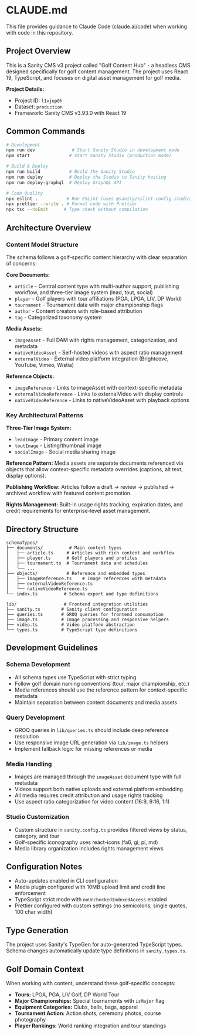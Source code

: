 # CLAUDE.md

This file provides guidance to Claude Code (claude.ai/code) when working with code in this repository.

## Project Overview

This is a Sanity CMS v3 project called "Golf Content Hub" - a headless CMS designed specifically for golf content management. The project uses React 19, TypeScript, and focuses on digital asset management for golf media.

**Project Details:**
- Project ID: `l1vjep0h`
- Dataset: `production`
- Framework: Sanity CMS v3.93.0 with React 19

## Common Commands

```bash
# Development
npm run dev              # Start Sanity Studio in development mode
npm start               # Start Sanity Studio (production mode)

# Build & Deploy
npm run build           # Build the Sanity Studio
npm run deploy          # Deploy the Studio to Sanity hosting
npm run deploy-graphql  # Deploy GraphQL API

# Code Quality
npx eslint .           # Run ESLint (uses @sanity/eslint-config-studio)
npx prettier --write . # Format code with Prettier
npx tsc --noEmit      # Type check without compilation
```

## Architecture Overview

### Content Model Structure

The schema follows a golf-specific content hierarchy with clear separation of concerns:

**Core Documents:**
- `article` - Central content type with multi-author support, publishing workflow, and three-tier image system (lead, tout, social)
- `player` - Golf players with tour affiliations (PGA, LPGA, LIV, DP World)
- `tournament` - Tournament data with major championship flags
- `author` - Content creators with role-based attribution
- `tag` - Categorized taxonomy system

**Media Assets:**
- `imageAsset` - Full DAM with rights management, categorization, and metadata
- `nativeVideoAsset` - Self-hosted videos with aspect ratio management  
- `externalVideo` - External video platform integration (Brightcove, YouTube, Vimeo, Wistia)

**Reference Objects:**
- `imageReference` - Links to imageAsset with context-specific metadata
- `externalVideoReference` - Links to externalVideo with display controls
- `nativeVideoReference` - Links to nativeVideoAsset with playback options

### Key Architectural Patterns

**Three-Tier Image System:**
- `leadImage` - Primary content image
- `toutImage` - Listing/thumbnail image  
- `socialImage` - Social media sharing image

**Reference Pattern:**
Media assets are separate documents referenced via objects that allow context-specific metadata overrides (captions, alt text, display options).

**Publishing Workflow:**
Articles follow a draft → review → published → archived workflow with featured content promotion.

**Rights Management:**
Built-in usage rights tracking, expiration dates, and credit requirements for enterprise-level asset management.

## Directory Structure

```
schemaTypes/
├── documents/          # Main content types
│   ├── article.ts     # Articles with rich content and workflow
│   ├── player.ts      # Golf players and profiles
│   ├── tournament.ts  # Tournament data and schedules
│   └── ...
├── objects/           # Reference and embedded types
│   ├── imageReference.ts    # Image references with metadata
│   ├── externalVideoReference.ts
│   └── nativeVideoReference.ts
└── index.ts          # Schema export and type definitions

lib/                  # Frontend integration utilities
├── sanity.ts        # Sanity client configuration
├── queries.ts       # GROQ queries for frontend consumption
├── image.ts         # Image processing and responsive helpers
├── video.ts         # Video platform abstraction
└── types.ts         # TypeScript type definitions
```

## Development Guidelines

### Schema Development
- All schema types use TypeScript with strict typing
- Follow golf domain naming conventions (tour, major championship, etc.)
- Media references should use the reference pattern for context-specific metadata
- Maintain separation between content documents and media assets

### Query Development  
- GROQ queries in `lib/queries.ts` should include deep reference resolution
- Use responsive image URL generation via `lib/image.ts` helpers
- Implement fallback logic for missing references or media

### Media Handling
- Images are managed through the `imageAsset` document type with full metadata
- Videos support both native uploads and external platform embedding
- All media requires credit attribution and usage rights tracking
- Use aspect ratio categorization for video content (16:9, 9:16, 1:1)

### Studio Customization
- Custom structure in `sanity.config.ts` provides filtered views by status, category, and tour
- Golf-specific iconography uses react-icons (fa6, gi, pi, md)
- Media library organization includes rights management views

## Configuration Notes

- Auto-updates enabled in CLI configuration
- Media plugin configured with 10MB upload limit and credit line enforcement
- TypeScript strict mode with `noUncheckedIndexedAccess` enabled
- Prettier configured with custom settings (no semicolons, single quotes, 100 char width)

## Type Generation

The project uses Sanity's TypeGen for auto-generated TypeScript types. Schema changes automatically update type definitions in `sanity.types.ts`.

## Golf Domain Context

When working with content, understand these golf-specific concepts:
- **Tours:** LPGA, PGA, LIV Golf, DP World Tour
- **Major Championships:** Special tournaments with `isMajor` flag
- **Equipment Categories:** Clubs, balls, bags, apparel
- **Tournament Action:** Action shots, ceremony photos, course photography
- **Player Rankings:** World ranking integration and tour standings